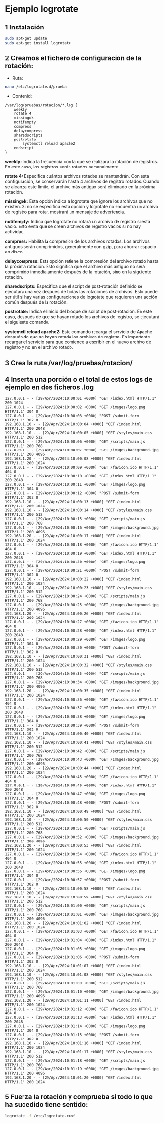# Ejemplo logrotate

## 1 Instalación

```sh
sudo apt-get update
sudo apt-get install logrotate

```

## 2 Creamos el fichero de configuración de la rotación: 

- Ruta: 

```sh
nano /etc/logrotate.d/prueba
```
- Contenid: 

```
/var/log/pruebas/rotacion/*.log {
    weekly
    rotate 4
    missingok
    notifempty
    compress
    delaycompress
    sharedscripts
    postrotate
        systemctl reload apache2
    endscript
}

```

**weekly:** Indica la frecuencia con la que se realizará la rotación de registros. En este caso, los registros serán rotados semanalmente.

**rotate 4:** Especifica cuántos archivos rotados se mantendrán. Con esta configuración, se conservarán hasta 4 archivos de registro rotados. Cuando se alcanza este límite, el archivo más antiguo será eliminado en la próxima rotación.

**missingok:** Esta opción indica a logrotate que ignore los archivos que no existen. Si no se especifica esta opción y logrotate no encuentra un archivo de registro para rotar, mostrará un mensaje de advertencia.

**notifempty:** Indica que logrotate no rotará un archivo de registro si está vacío. Esto evita que se creen archivos de registro vacíos si no hay actividad.

**compress:** Habilita la compresión de los archivos rotados. Los archivos antiguos serán comprimidos, generalmente con gzip, para ahorrar espacio en disco.

**delaycompress:** Esta opción retiene la compresión del archivo rotado hasta la próxima rotación. Esto significa que el archivo más antiguo no será comprimido inmediatamente después de la rotación, sino en la siguiente rotación.

**sharedscripts:** Especifica que el script de post-rotación definido se ejecutará una vez después de todas las rotaciones de archivos. Esto puede ser útil si hay varias configuraciones de logrotate que requieren una acción común después de la rotación.

**postrotate:** Indica el inicio del bloque de script de post-rotación. En este caso, después de que se hayan rotado los archivos de registro, se ejecutará el siguiente comando.

**systemctl reload apache2:** Este comando recarga el servicio de Apache después de que se hayan rotado los archivos de registro. Es importante recargar el servicio para que comience a escribir en el nuevo archivo de registro y no en el archivo rotado.

## 3 Crea la ruta /var/log/pruebas/rotacion/

## 4 Inserta una porción o el total de estos logs de ejemplo en dos ficheros .log

```
127.0.0.1 - - [29/Apr/2024:10:00:01 +0000] "GET /index.html HTTP/1.1" 200 1024
127.0.0.1 - - [29/Apr/2024:10:00:02 +0000] "GET /images/logo.png HTTP/1.1" 304 0
127.0.0.1 - - [29/Apr/2024:10:00:03 +0000] "POST /submit-form HTTP/1.1" 302 0
192.168.1.10 - - [29/Apr/2024:10:00:04 +0000] "GET /index.html HTTP/1.1" 200 2048
192.168.1.10 - - [29/Apr/2024:10:00:05 +0000] "GET /styles/main.css HTTP/1.1" 200 512
127.0.0.1 - - [29/Apr/2024:10:00:06 +0000] "GET /scripts/main.js HTTP/1.1" 200 768
127.0.0.1 - - [29/Apr/2024:10:00:07 +0000] "GET /images/background.jpg HTTP/1.1" 200 4096
192.168.1.20 - - [29/Apr/2024:10:00:08 +0000] "GET /index.html HTTP/1.1" 200 1024
127.0.0.1 - - [29/Apr/2024:10:00:09 +0000] "GET /favicon.ico HTTP/1.1" 404 0
127.0.0.1 - - [29/Apr/2024:10:00:10 +0000] "GET /index.html HTTP/1.1" 200 2048
127.0.0.1 - - [29/Apr/2024:10:00:11 +0000] "GET /images/logo.png HTTP/1.1" 304 0
127.0.0.1 - - [29/Apr/2024:10:00:12 +0000] "POST /submit-form HTTP/1.1" 302 0
192.168.1.10 - - [29/Apr/2024:10:00:13 +0000] "GET /index.html HTTP/1.1" 200 1024
192.168.1.10 - - [29/Apr/2024:10:00:14 +0000] "GET /styles/main.css HTTP/1.1" 200 512
127.0.0.1 - - [29/Apr/2024:10:00:15 +0000] "GET /scripts/main.js HTTP/1.1" 200 768
127.0.0.1 - - [29/Apr/2024:10:00:16 +0000] "GET /images/background.jpg HTTP/1.1" 200 4096
192.168.1.20 - - [29/Apr/2024:10:00:17 +0000] "GET /index.html HTTP/1.1" 200 1024
127.0.0.1 - - [29/Apr/2024:10:00:18 +0000] "GET /favicon.ico HTTP/1.1" 404 0
127.0.0.1 - - [29/Apr/2024:10:00:19 +0000] "GET /index.html HTTP/1.1" 200 2048
127.0.0.1 - - [29/Apr/2024:10:00:20 +0000] "GET /images/logo.png HTTP/1.1" 304 0
127.0.0.1 - - [29/Apr/2024:10:00:21 +0000] "POST /submit-form HTTP/1.1" 302 0
192.168.1.10 - - [29/Apr/2024:10:00:22 +0000] "GET /index.html HTTP/1.1" 200 1024
192.168.1.10 - - [29/Apr/2024:10:00:23 +0000] "GET /styles/main.css HTTP/1.1" 200 512
127.0.0.1 - - [29/Apr/2024:10:00:24 +0000] "GET /scripts/main.js HTTP/1.1" 200 768
127.0.0.1 - - [29/Apr/2024:10:00:25 +0000] "GET /images/background.jpg HTTP/1.1" 200 4096
192.168.1.20 - - [29/Apr/2024:10:00:26 +0000] "GET /index.html HTTP/1.1" 200 1024
127.0.0.1 - - [29/Apr/2024:10:00:27 +0000] "GET /favicon.ico HTTP/1.1" 404 0
127.0.0.1 - - [29/Apr/2024:10:00:28 +0000] "GET /index.html HTTP/1.1" 200 2048
127.0.0.1 - - [29/Apr/2024:10:00:29 +0000] "GET /images/logo.png HTTP/1.1" 304 0
127.0.0.1 - - [29/Apr/2024:10:00:30 +0000] "POST /submit-form HTTP/1.1" 302 0
192.168.1.10 - - [29/Apr/2024:10:00:31 +0000] "GET /index.html HTTP/1.1" 200 1024
192.168.1.10 - - [29/Apr/2024:10:00:32 +0000] "GET /styles/main.css HTTP/1.1" 200 512
127.0.0.1 - - [29/Apr/2024:10:00:33 +0000] "GET /scripts/main.js HTTP/1.1" 200 768
127.0.0.1 - - [29/Apr/2024:10:00:34 +0000] "GET /images/background.jpg HTTP/1.1" 200 4096
192.168.1.20 - - [29/Apr/2024:10:00:35 +0000] "GET /index.html HTTP/1.1" 200 1024
127.0.0.1 - - [29/Apr/2024:10:00:36 +0000] "GET /favicon.ico HTTP/1.1" 404 0
127.0.0.1 - - [29/Apr/2024:10:00:37 +0000] "GET /index.html HTTP/1.1" 200 2048
127.0.0.1 - - [29/Apr/2024:10:00:38 +0000] "GET /images/logo.png HTTP/1.1" 304 0
127.0.0.1 - - [29/Apr/2024:10:00:39 +0000] "POST /submit-form HTTP/1.1" 302 0
192.168.1.10 - - [29/Apr/2024:10:00:40 +0000] "GET /index.html HTTP/1.1" 200 1024
192.168.1.10 - - [29/Apr/2024:10:00:41 +0000] "GET /styles/main.css HTTP/1.1" 200 512
127.0.0.1 - - [29/Apr/2024:10:00:42 +0000] "GET /scripts/main.js HTTP/1.1" 200 768
127.0.0.1 - - [29/Apr/2024:10:00:43 +0000] "GET /images/background.jpg HTTP/1.1" 200 4096
192.168.1.20 - - [29/Apr/2024:10:00:44 +0000] "GET /index.html HTTP/1.1" 200 1024
127.0.0.1 - - [29/Apr/2024:10:00:45 +0000] "GET /favicon.ico HTTP/1.1" 404 0
127.0.0.1 - - [29/Apr/2024:10:00:46 +0000] "GET /index.html HTTP/1.1" 200 2048
127.0.0.1 - - [29/Apr/2024:10:00:47 +0000] "GET /images/logo.png HTTP/1.1" 304 0
127.0.0.1 - - [29/Apr/2024:10:00:48 +0000] "POST /submit-form HTTP/1.1" 302 0
192.168.1.10 - - [29/Apr/2024:10:00:49 +0000] "GET /index.html HTTP/1.1" 200 1024
192.168.1.10 - - [29/Apr/2024:10:00:50 +0000] "GET /styles/main.css HTTP/1.1" 200 512
127.0.0.1 - - [29/Apr/2024:10:00:51 +0000] "GET /scripts/main.js HTTP/1.1" 200 768
127.0.0.1 - - [29/Apr/2024:10:00:52 +0000] "GET /images/background.jpg HTTP/1.1" 200 4096
192.168.1.20 - - [29/Apr/2024:10:00:53 +0000] "GET /index.html HTTP/1.1" 200 1024
127.0.0.1 - - [29/Apr/2024:10:00:54 +0000] "GET /favicon.ico HTTP/1.1" 404 0
127.0.0.1 - - [29/Apr/2024:10:00:55 +0000] "GET /index.html HTTP/1.1" 200 2048
127.0.0.1 - - [29/Apr/2024:10:00:56 +0000] "GET /images/logo.png HTTP/1.1" 304 0
127.0.0.1 - - [29/Apr/2024:10:00:57 +0000] "POST /submit-form HTTP/1.1" 302 0
192.168.1.10 - - [29/Apr/2024:10:00:58 +0000] "GET /index.html HTTP/1.1" 200 1024
192.168.1.10 - - [29/Apr/2024:10:00:59 +0000] "GET /styles/main.css HTTP/1.1" 200 512
127.0.0.1 - - [29/Apr/2024:10:01:00 +0000] "GET /scripts/main.js HTTP/1.1" 200 768
127.0.0.1 - - [29/Apr/2024:10:01:01 +0000] "GET /images/background.jpg HTTP/1.1" 200 4096
192.168.1.20 - - [29/Apr/2024:10:01:02 +0000] "GET /index.html HTTP/1.1" 200 1024
127.0.0.1 - - [29/Apr/2024:10:01:03 +0000] "GET /favicon.ico HTTP/1.1" 404 0
127.0.0.1 - - [29/Apr/2024:10:01:04 +0000] "GET /index.html HTTP/1.1" 200 2048
127.0.0.1 - - [29/Apr/2024:10:01:05 +0000] "GET /images/logo.png HTTP/1.1" 304 0
127.0.0.1 - - [29/Apr/2024:10:01:06 +0000] "POST /submit-form HTTP/1.1" 302 0
192.168.1.10 - - [29/Apr/2024:10:01:07 +0000] "GET /index.html HTTP/1.1" 200 1024
192.168.1.10 - - [29/Apr/2024:10:01:08 +0000] "GET /styles/main.css HTTP/1.1" 200 512
127.0.0.1 - - [29/Apr/2024:10:01:09 +0000] "GET /scripts/main.js HTTP/1.1" 200 768
127.0.0.1 - - [29/Apr/2024:10:01:10 +0000] "GET /images/background.jpg HTTP/1.1" 200 4096
192.168.1.20 - - [29/Apr/2024:10:01:11 +0000] "GET /index.html HTTP/1.1" 200 1024
127.0.0.1 - - [29/Apr/2024:10:01:12 +0000] "GET /favicon.ico HTTP/1.1" 404 0
127.0.0.1 - - [29/Apr/2024:10:01:13 +0000] "GET /index.html HTTP/1.1" 200 2048
127.0.0.1 - - [29/Apr/2024:10:01:14 +0000] "GET /images/logo.png HTTP/1.1" 304 0
127.0.0.1 - - [29/Apr/2024:10:01:15 +0000] "POST /submit-form HTTP/1.1" 302 0
192.168.1.10 - - [29/Apr/2024:10:01:16 +0000] "GET /index.html HTTP/1.1" 200 1024
192.168.1.10 - - [29/Apr/2024:10:01:17 +0000] "GET /styles/main.css HTTP/1.1" 200 512
127.0.0.1 - - [29/Apr/2024:10:01:18 +0000] "GET /scripts/main.js HTTP/1.1" 200 768
127.0.0.1 - - [29/Apr/2024:10:01:19 +0000] "GET /images/background.jpg HTTP/1.1" 200 4096
192.168.1.20 - - [29/Apr/2024:10:01:20 +0000] "GET /index.html HTTP/1.1" 200 1024
```

## 5 Fuerza la rotación y comprueba si todo lo que ha sucedido tiene sentido: 

```sh
logrotate -f /etc/logrotate.conf
```
